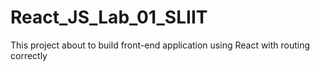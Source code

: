 # React_JS_Lab_01_SLIIT
This project about to build front-end application using React with routing correctly  
